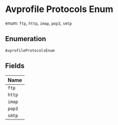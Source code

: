 
# Avprofile Protocols Enum

enum: `ftp`, `http`, `imap`, `pop3`, `smtp`

## Enumeration

`AvprofileProtocolsEnum`

## Fields

| Name |
|  --- |
| `ftp` |
| `http` |
| `imap` |
| `pop3` |
| `smtp` |

